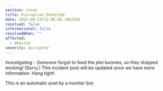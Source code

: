 ```yaml
---
section: issue
title: Disruption Detected
date: 2022-09-23T12:00:05.109754Z
resolved: false
informational: false
resolvedWhen: ""
affected:
  - Website
severity: disrupted
---
```

*Investigating* - _Someone_ forgot to feed the plot bunnies, so they stopped working! (Sorry.) This incident post will be updated once we have more information. Hang tight!

This is an automatic post by a monitor bot.
        